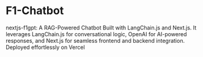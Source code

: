 # F1-Chatbot
nextjs-f1gpt: A RAG-Powered Chatbot Built with LangChain.js and Next.js. It leverages LangChain.js for conversational logic, OpenAI for AI-powered responses, and Next.js for seamless frontend and backend integration. Deployed effortlessly on Vercel

